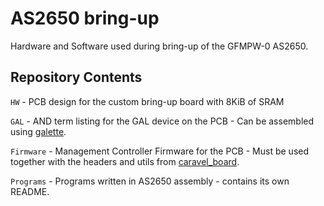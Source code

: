 # AS2650 bring-up
Hardware and Software used during bring-up of the GFMPW-0 AS2650.

## Repository Contents

`HW` - PCB design for the custom bring-up board with 8KiB of SRAM

`GAL` - AND term listing for the GAL device on the PCB - Can be assembled using [galette](https://github.com/simon-frankau/galette).

`Firmware` - Management Controller Firmware for the PCB - Must be used together with the headers and utils from [caravel_board](https://github.com/efabless/caravel_board/tree/main/gf180).

`Programs` - Programs written in AS2650 assembly - contains its own README.
